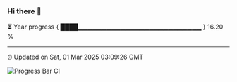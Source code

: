 ### Hi there 👋

⏳ Year progress { ████▁▁▁▁▁▁▁▁▁▁▁▁▁▁▁▁▁▁▁▁▁▁▁▁▁▁ } 16.20 %

---

⏰ Updated on Sat, 01 Mar 2025 03:09:26 GMT

![Progress Bar CI](https://github.com/IshwaranRudhara/GIT-ACTION/workflows/Progress%20Bar%20CI/badge.svg)
